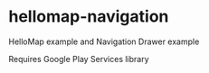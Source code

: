 hellomap-navigation
===================

HelloMap example and Navigation Drawer example

Requires Google Play Services library
